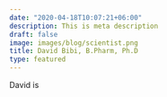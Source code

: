 ```yaml
---
date: "2020-04-18T10:07:21+06:00"
description: This is meta description
draft: false
image: images/blog/scientist.png 
title: David Bibi, B.Pharm, Ph.D
type: featured
---
```



David is
